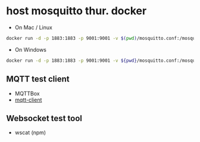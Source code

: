 # host mosquitto thur. docker
- On Mac / Linux
```bash
docker run -d -p 1883:1883 -p 9001:9001 -v $(pwd)/mosquitto.conf:/mosquitto/config/mosquitto.conf eclipse-mosquitto
```
- On Windows 
```bash
docker run -d -p 1883:1883 -p 9001:9001 -v ${pwd}/mosquitto.conf:/mosquitto/config/mosquitto.conf eclipse-mosquitto
```
## MQTT test client
- MQTTBox
- [ mqtt-client ](https://github.com/anregomars/mqtt-client)
## Websocket test tool
- wscat (npm)

